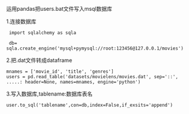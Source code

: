 运用pandas把users.bat文件写入msql数据库

1.连接数据库

     import sqlalchemy as sqla

     db= sqla.create_engine('mysql+pymysql://root:123456@127.0.0.1/movies')

2.把.dat文件转成dataframe

    mnames = ['movie_id', 'title', 'genres']
    users = pd.read_table('datasets/movielens/movies.dat', sep='::',
    .....: header=None, names=mnames, engine='python')

3.写入数据库,tablename:数据库表名

    user.to_sql('tablename',con=db,index=False,if_exsits='append')
